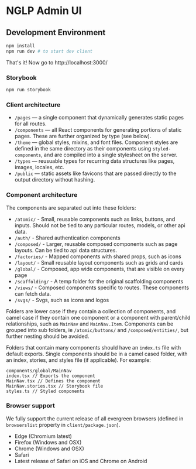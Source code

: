 # NGLP Admin UI

## Development Environment

```sh
npm install
npm run dev # to start dev client
```

That's it! Now go to http://localhost:3000/

### Storybook

```sh
npm run storybook
```

### Client architecture

- `/pages` — a single component that dynamically generates static pages for all routes.
- `/components` — all React components for generating portions of static pages. These are further organized by type (see below).
- `/theme` — global styles, mixins, and font files. Component styles are defined in the same directory as their components using `styled-components`, and are compiled into a single stylesheet on the server.
- `/types` — reusuable types for recurring data structures like pages, images, locales, etc.
- `/public` — static assets like favicons that are passed directly to the output directory without hashing.

### Component architecture

The components are separated out into these folders:

- `/atomic/` - Small, reusable components such as links, buttons, and inputs. Should not be tied to any particular routes, models, or other api data.
- `/auth/` - Shared authentication components
- `/composed/` - Larger, reusable composed components such as page layouts. Can be tied to api data structures.
- `/factories/` - Mapped components with shared props, such as icons
- `/layout/` - Small reusable layout components such as grids and cards
- `/global/` - Composed, app wide components, that are visible on every page
- `/scaffolding/` - A temp folder for the original scaffolding components
- `/views/` - Composed components specific to routes. These components can fetch data.
- `/svgs/` - Svgs, such as icons and logos

Folders are lower case if they contain a collection of components, and camel case if they contain one component or a component with parent/child relationships, such as `MainNav` and `MainNav.Item`. Components can be grouped into sub folders, ie `/atomic/buttons/` and `/composed/entities/`, but further nesting should be avoided.

Folders that contain many components should have an `index.ts` file with default exports. Single components should be in a camel cased folder, with an index, stories, and styles file (if applicable). For example:

```
components/global/MainNav
index.tsx // Exports the component
MainNav.tsx // Defines the component
MainNav.stories.tsx // Storybook file
styles.ts // Styled components
```

### Browser support

We fully support the current release of all evergreen browsers (defined in `browserslist` property in `client/package.json`).

- Edge (Chromium latest)
- Firefox (Windows and OSX)
- Chrome (Windows and OSX)
- Safari
- Latest release of Safari on iOS and Chrome on Android
